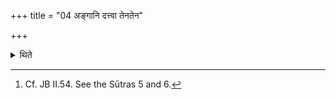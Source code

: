 +++
title = "04 अङ्गानि दत्त्वा तेनतेन"

+++

<details><summary>थिते</summary>

4. Having given (his) limbs, he redeems them by means of the (other items) which he is going to give, in accordance with the characteristic mark.[^1]   

[^1]: Cf. JB II.54. See the Sūtras 5 and 6.  
</details>
